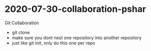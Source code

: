 # 2020-07-30-collaboration-pshar
Git Collaboration

- git clone <url>
- make sure you dont nest one repository into another repository
- just like git init, only do this one per repo

